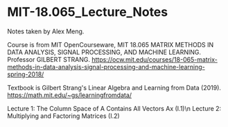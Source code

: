# MIT-18.065_Lecture_Notes

Notes taken by Alex Meng.

Course is from MIT OpenCourseware, MIT 18.065 MATRIX METHODS IN DATA ANALYSIS, SIGNAL PROCESSING, AND MACHINE LEARNING. Professor GILBERT STRANG. https://ocw.mit.edu/courses/18-065-matrix-methods-in-data-analysis-signal-processing-and-machine-learning-spring-2018/

Textbook is Gilbert Strang's Linear Algebra and Learning from Data (2019). 
https://math.mit.edu/~gs/learningfromdata/

Lecture 1: The Column Space of A Contains All Vectors Ax (I.1)\n
Lecture 2: Multiplying and Factoring Matrices (I.2)

